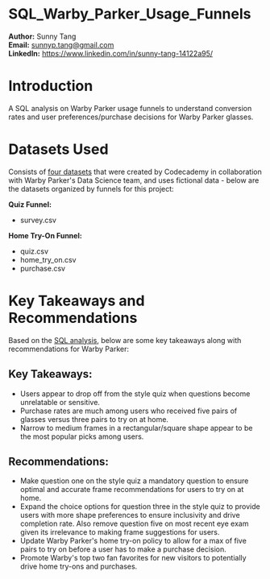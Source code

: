 # SQL_Warby_Parker_Usage_Funnels
**Author:** Sunny Tang   
**Email:** sunnyp.tang@gmail.com   
**LinkedIn:** https://www.linkedin.com/in/sunny-tang-14122a95/

# Introduction 
A SQL analysis on Warby Parker usage funnels to understand conversion rates and user preferences/purchase decisions for Warby Parker glasses.

# Datasets Used 
Consists of [four datasets](/datasets/) that were created by Codecademy in collaboration with Warby Parker's Data Science team, and uses fictional data - below are the datasets organized by funnels for this project:

**Quiz Funnel:**

  * survey.csv

**Home Try-On Funnel:**

  * quiz.csv  
  * home_try_on.csv  
  * purchase.csv

# Key Takeaways and Recommendations 
Based on the [SQL analysis](/questions_and_answers.md), below are some key takeaways along with recommendations for Warby Parker: 

## Key Takeaways: 

 * Users appear to drop off from the style quiz when questions become unrelatable or sensitive.
 * Purchase rates are much among users who received five pairs of glasses versus three pairs to try on at home.
 * Narrow to medium frames in a rectangular/square shape appear to be the most popular picks among users. 

## Recommendations: 

 * Make question one on the style quiz a mandatory question to ensure optimal and accurate frame recommendations for users to try on at home.
 * Expand the choice options for question three in the style quiz to provide users with more shape preferences to ensure inclusivity and drive completion rate. Also remove question five on most recent eye exam given its irrelevance to making frame suggestions for users.
 * Update Warby Parker's home try-on policy to allow for a max of five pairs to try on before a user has to make a purchase decision.
 * Promote Warby's top two fan favorites for new visitors to potentially drive home try-ons and purchases. 
